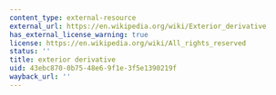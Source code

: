 ```yaml
---
content_type: external-resource
external_url: https://en.wikipedia.org/wiki/Exterior_derivative
has_external_license_warning: true
license: https://en.wikipedia.org/wiki/All_rights_reserved
status: ''
title: exterior derivative
uid: 43ebc870-0b75-48e6-9f1e-3f5e1390219f
wayback_url: ''
---
```

